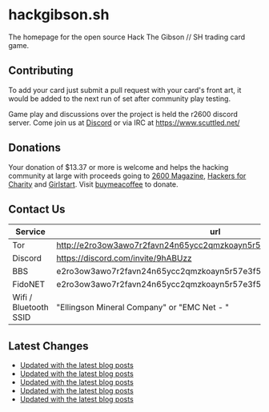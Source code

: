 # hackgibson.sh
The homepage for the open source Hack The Gibson // SH trading card game.


## Contributing

To add your card just submit a pull request with your card's front art, it would be added to the next run of set after community play testing.

Game play and discussions over the project is held the r2600 discord server. Come join us at [Discord](https://discord.com/invite/9hABUzz) or via IRC at https://www.scuttled.net/


## Donations

Your donation of $13.37 or more is welcome and helps the hacking community at large with proceeds going to [2600 Magazine](https://2600.com/), [Hackers for Charity](https://hackersforcharity.org) and [Girlstart](https://girlstart.org).  Visit [buymeacoffee](https://www.buymeacoffee.com/hackgibson.sh) to donate.


## Contact Us

Service | url
-|-
Tor | http://e2ro3ow3awo7r2favn24n65ycc2qmzkoayn5r57e3f56nvjwdcgg32ad.onion
Discord | https://discord.com/invite/9hABUzz
BBS | e2ro3ow3awo7r2favn24n65ycc2qmzkoayn5r57e3f56nvjwdcgg32ad.onion:23
FidoNET | e2ro3ow3awo7r2favn24n65ycc2qmzkoayn5r57e3f56nvjwdcgg32ad.onion:24554
Wifi / Bluetooth SSID | "Ellingson Mineral Company" or "EMC Net - <fidonet address>"

## Latest Changes
<!-- BLOG-POST-LIST:START -->
- [Updated with the latest blog posts](https://github.com/DFW2600/hackgibson.sh/commit/0811f6c36b7626d31c4978f775e3e8b96d2f815e)
- [Updated with the latest blog posts](https://github.com/DFW2600/hackgibson.sh/commit/613c66590e9a549ed6a75e359b6315a6a4742523)
- [Updated with the latest blog posts](https://github.com/DFW2600/hackgibson.sh/commit/d7a1b6f387f8b84f5025803ccebdbb50085d32da)
- [Updated with the latest blog posts](https://github.com/DFW2600/hackgibson.sh/commit/fda204a1b9edbb8536a77a9842066c88668843fe)
- [Updated with the latest blog posts](https://github.com/DFW2600/hackgibson.sh/commit/4ef00c77e059500f08d63a3dd0cd428f3b47a0a2)
<!-- BLOG-POST-LIST:END -->
